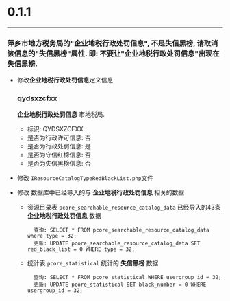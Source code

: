 # 0.1.1

---

### 萍乡市地方税务局的"企业地税行政处罚信息", 不是失信黑榜, 请取消该信息的"失信黑榜"属性. 即: 不要让"企业地税行政处罚信息"出现在失信黑榜. 

* 修改**企业地税行政处罚信息**定义信息
	### qydsxzcfxx

	**企业地税行政处罚信息** 市地税局.

	* 标识: QYDSXZCFXX
	* 是否为行政许可信息: 否
	* 是否为行政处罚信息: 是
	* 是否为守信红榜信息: 否
	* 是否为失信黑榜信息: 否
* 修改 `IResourceCatalogTypeRedBlackList.php`文件
* 修改 数据库中已经导入的与 **企业地税行政处罚信息** 相关的数据
	* 资源目录表 `pcore_searchable_resource_catalog_data` 已经导入的43条 **企业地税行政处罚信息** 数据

			查询: SELECT * FROM pcore_searchable_resource_catalog_data where type = 32;
			更新: UPDATE pcore_searchable_resource_catalog_data SET red_black_list = 0 WHERE type = 32;
	* 统计表 `pcore_statistical` 统计的 **失信黑榜** 数据

			查询: SELECT * FROM pcore_statistical WHERE usergroup_id = 32;
			更新: UPDATE pcore_statistical SET black_number = 0 WHERE usergroup_id = 32;
